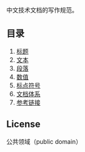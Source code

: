 中文技术文档的写作规范。

## 目录

1. [标题](title.md)
1. [文本](Test/文档编写/docs/text.md)
1. [段落](paragraph.md)
1. [数值](number.md)
1. [标点符号](marks.md)
1. [文档体系](Test/How%20to%20write%20docs/docs/structure.md)
1. [参考链接](reference.md)

## License

公共领域（public domain）
